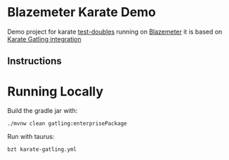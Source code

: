 # Blazemeter Karate Demo
Demo project for karate [test-doubles](https://github.com/karatelabs/karate/tree/master/karate-netty) running on [Blazemeter](https://www.blazemeter.com/) it is based on [Karate Gatling integration](https://github.com/karatelabs/karate/tree/master/karate-gatling)

## Instructions

# Running Locally

Build the gradle jar with:

```
./mvnw clean gatling:enterprisePackage
```

Run with taurus:

```
bzt karate-gatling.yml
```